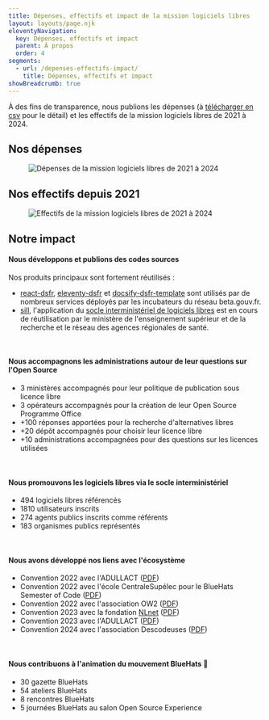```yaml
---
title: Dépenses, effectifs et impact de la mission logiciels libres
layout: layouts/page.njk
eleventyNavigation:
  key: Dépenses, effectifs et impact
  parent: À propos
  order: 4
segments:
  - url: /depenses-effectifs-impact/
    title: Dépenses, effectifs et impact
showBreadcrumb: true
---
```


À des fins de transparence, nous publions les dépenses (à [télécharger en csv](/docs/mission-logiciels-libres-depenses-2021-2024.csv) pour le détail) et les effectifs de la mission logiciels libres de 2021 à 2024.

## Nos dépenses

<figure class="fr-content-media fr-content-media--sm" role="group" aria-label="Dépenses de la mission logiciels libres de 2021 à 2024">
  <div class="fr-content-media__img">
    <img src="/img/mission-logiciels-libres-depenses-2021-2024.png" class="fr-content-media--sm fr-responsive-img" alt="Dépenses de la mission logiciels libres de 2021 à 2024" />
  </div>
</figure>

## Nos effectifs depuis 2021

<figure class="fr-content-media fr-content-media--sm" role="group" aria-label="Effectifs de la mission logiciels libres de 2021 à 2024">
  <div class="fr-content-media__img">
    <img src="/img/mission-logiciels-libres-effectifs-2021-2024.png" class="fr-content-media--sm fr-responsive-img" alt="Effectifs de la mission logiciels libres de 2021 à 2024" />
  </div>
</figure>

## Notre impact

#### Nous développons et publions des codes sources

Nos produits principaux sont fortement réutilisés :

- [react-dsfr](https://github.com/codegouvfr/react-dsfr), [eleventy-dsfr](https://github.com/codegouvfr/eleventy-dsfr) et [docsify-dsfr-template](https://github.com/codegouvfr/docsify-dsfr-template/) sont utilisés par de nombreux services déployés par les incubateurs du réseau beta.gouv.fr.
- [sill](https://github.com/codegouvfr/sill), l'application du [socle interministériel de logiciels libres](https://code.gouv.fr/sill/) est en cours de réutilisation par le ministère de l'enseignement supérieur et de la recherche et le réseau des agences régionales de santé.

<br/>

#### Nous accompagnons les administrations autour de leur questions sur l'Open Source

- 3 ministères accompagnés pour leur politique de publication sous licence libre
- 3 opérateurs accompagnés pour la création de leur Open Source Programme Office
- +100 réponses apportées pour la recherche d'alternatives libres
- +20 dépôt accompagnés pour choisir leur licence libre
- +10 administrations accompagnées pour des questions sur les licences utilisées

<br/>

#### Nous promouvons les logiciels libres via le socle interministériel

- 494 logiciels libres référencés
- 1810 utilisateurs inscrits
- 274 agents publics inscrits comme référents 
- 183 organismes publics représentés

<br/>

#### Nous avons développé nos liens avec l'écosystème

- Convention 2022 avec l'ADULLACT ([PDF](/docs/Convention_Adullact-Dinum-2022.pdf))
- Convention 2022 avec l'école CentraleSupélec pour le BlueHats Semester of Code ([PDF](/docs/Convention_CentraleSupelec-Dinum-2021.pdf))
- Convention 2022 avec l'association OW2 ([PDF](/docs/Convention_OW2_Dinum_2022.pdf))
- Convention 2023 avec la fondation [NLnet](https://nlnet.nl) ([PDF](/docs/DINUM-NLNET-convention-subvention-23112022.pdf))
- Convention 2023 avec l'ADULLACT ([PDF](/docs/Convention_DINUM_Adullact_2023.pdf))
- Convention 2024 avec l'association Descodeuses ([PDF](/docs/Convention_Descodeuses_Dinum_2024.pdf))

<br/>

#### Nous contribuons à l'animation du mouvement BlueHats 🧢

- 30 gazette BlueHats
- 54 ateliers BlueHats
- 8 rencontres BlueHats
- 5 journées BlueHats au salon Open Source Experience
